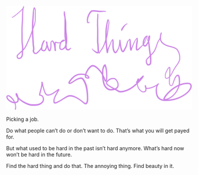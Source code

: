 ![Hard things](/assets/images/2025/2025-04-21-hard-things.png)

Picking a job.

Do what people can’t do or don’t want to do. That’s what you will get payed for. 

But what used to be hard in the past isn’t hard anymore. What’s hard now won’t be hard in the future. 

Find the hard thing and do that. The annoying thing. Find beauty in it.